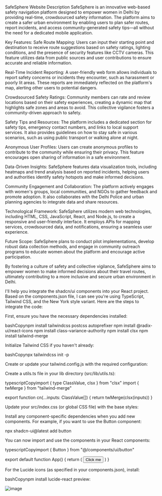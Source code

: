 SafeSphere Website Description
SafeSphere is an innovative web-based safety navigation platform designed to empower women in Delhi by providing real-time, crowdsourced safety information. The platform aims to create a safer urban environment by enabling users to plan safer routes, report incidents, and access community-generated safety tips—all without the need for a dedicated mobile application.

Key Features:
Safe Route Mapping: Users can input their starting point and destination to receive route suggestions based on safety ratings, lighting conditions, and the presence of security features like CCTV cameras. This feature utilizes data from public sources and user contributions to ensure accurate and reliable information.

Real-Time Incident Reporting: A user-friendly web form allows individuals to report safety concerns or incidents they encounter, such as harassment or poorly lit areas. These reports are immediately reflected on the platform's map, alerting other users to potential dangers.

Crowdsourced Safety Ratings: Community members can rate and review locations based on their safety experiences, creating a dynamic map that highlights safe zones and areas to avoid. This collective vigilance fosters a community-driven approach to safety.

Safety Tips and Resources: The platform includes a dedicated section for safety tips, emergency contact numbers, and links to local support services. It also provides guidelines on how to stay safe in various scenarios, such as using public transport or walking alone at night.

Anonymous User Profiles: Users can create anonymous profiles to contribute to the community while ensuring their privacy. This feature encourages open sharing of information in a safe environment.

Data-Driven Insights: SafeSphere features data visualization tools, including heatmaps and trend analysis based on reported incidents, helping users and authorities identify safety hotspots and make informed decisions.

Community Engagement and Collaboration: The platform actively engages with women's groups, local communities, and NGOs to gather feedback and promote adoption. It also collaborates with the Delhi Police and urban planning agencies to integrate data and share resources.

Technological Framework: SafeSphere utilizes modern web technologies, including HTML, CSS, JavaScript, React, and Node.js, to create a responsive and user-friendly interface. It employs APIs for mapping services, crowdsourced data, and notifications, ensuring a seamless user experience.

Future Scope:
SafeSphere plans to conduct pilot implementations, develop robust data collection methods, and engage in community outreach programs to educate women about the platform and encourage active participation.

By fostering a culture of safety and collective vigilance, SafeSphere aims to empower women to make informed decisions about their travel routes, ultimately contributing to a more inclusive and secure urban environment in Delhi.

I'll help you integrate the shadcn/ui components into your React project. Based on the components.json file, I can see you're using TypeScript, Tailwind CSS, and the New York style variant.
Here are the steps to integrate the code:

First, ensure you have the necessary dependencies installed:

bashCopynpm install tailwindcss postcss autoprefixer
npm install @radix-ui/react-icons
npm install class-variance-authority
npm install clsx
npm install tailwind-merge

Initialize Tailwind CSS if you haven't already:

bashCopynpx tailwindcss init -p

Create or update your tailwind.config.js with the required configuration:

Create a utils.ts file in your lib directory (src/lib/utils.ts):

typescriptCopyimport { type ClassValue, clsx } from "clsx"
import { twMerge } from "tailwind-merge"
 
export function cn(...inputs: ClassValue[]) {
  return twMerge(clsx(inputs))
}

Update your src/index.css (or global CSS file) with the base styles:

Install any component-specific dependencies when you add new components. For example, if you want to use the Button component:

npx shadcn-ui@latest add button

You can now import and use the components in your React components:

typescriptCopyimport { Button } from "@/components/ui/button"

export default function App() {
  return (
    <Button variant="outline">Click me</Button>
  )
}

For the Lucide icons (as specified in your components.json), install:

bashCopynpm install lucide-react
preview:

![image](https://github.com/user-attachments/assets/25c5bf09-403a-4888-8e98-5d094dd5dff1) 
